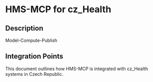 # HMS-MCP for cz_Health

## Description

Model-Compute-Publish

## Integration Points

This document outlines how HMS-MCP is integrated with cz_Health systems in Czech Republic.
